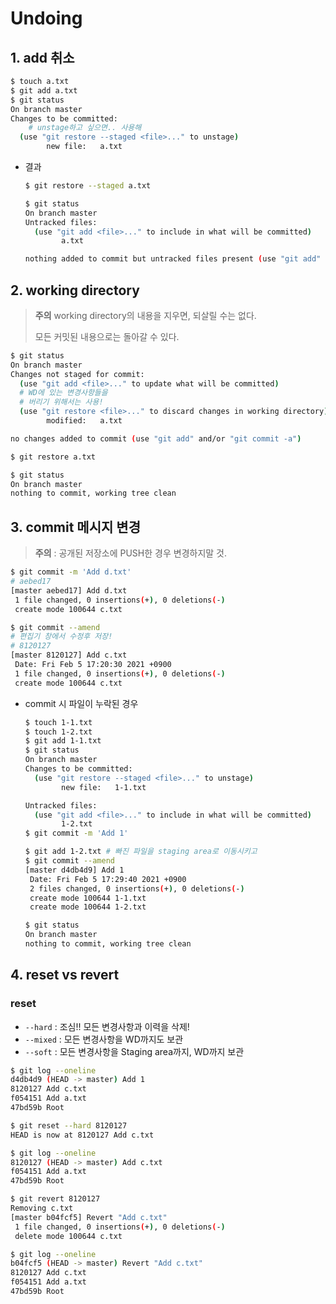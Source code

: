 # Undoing

## 1. add  취소

```bash
$ touch a.txt
$ git add a.txt
$ git status
On branch master
Changes to be committed:
	# unstage하고 싶으면.. 사용해
  (use "git restore --staged <file>..." to unstage)
        new file:   a.txt
```

* 결과

  ```bash
  $ git restore --staged a.txt
  ```

  ```bash
  $ git status
  On branch master
  Untracked files:
    (use "git add <file>..." to include in what will be committed)
          a.txt
  
  nothing added to commit but untracked files present (use "git add" to track)
  
  ```

## 2. working directory 

> **주의** working directory의 내용을 지우면, 되살릴 수는 없다.
>
> 모든 커밋된 내용으로는 돌아갈 수 있다.

```bash
$ git status
On branch master
Changes not staged for commit:
  (use "git add <file>..." to update what will be committed)
  # WD에 있는 변경사항들을
  # 버리기 위해서는 사용!
  (use "git restore <file>..." to discard changes in working directory)
        modified:   a.txt

no changes added to commit (use "git add" and/or "git commit -a")
```

```bash
$ git restore a.txt
```

```bash
$ git status
On branch master
nothing to commit, working tree clean
```

## 3. commit 메시지 변경

> **주의** : 공개된 저장소에 PUSH한 경우 변경하지말 것.

```bash
$ git commit -m 'Add d.txt'
# aebed17
[master aebed17] Add d.txt
 1 file changed, 0 insertions(+), 0 deletions(-)
 create mode 100644 c.txt

$ git commit --amend
# 편집기 창에서 수정후 저장!
# 8120127
[master 8120127] Add c.txt
 Date: Fri Feb 5 17:20:30 2021 +0900
 1 file changed, 0 insertions(+), 0 deletions(-)
 create mode 100644 c.txt
```

* commit 시 파일이 누락된 경우

  ```bash
  $ touch 1-1.txt
  $ touch 1-2.txt
  $ git add 1-1.txt
  $ git status
  On branch master
  Changes to be committed:
    (use "git restore --staged <file>..." to unstage)
          new file:   1-1.txt
  
  Untracked files:
    (use "git add <file>..." to include in what will be committed)
          1-2.txt
  $ git commit -m 'Add 1'
  ```

  ```bash
  $ git add 1-2.txt # 빠진 파일을 staging area로 이동시키고
  $ git commit --amend
  [master d4db4d9] Add 1
   Date: Fri Feb 5 17:29:40 2021 +0900
   2 files changed, 0 insertions(+), 0 deletions(-)
   create mode 100644 1-1.txt
   create mode 100644 1-2.txt
  
  $ git status
  On branch master
  nothing to commit, working tree clean
  ```

  

## 4. reset vs revert

### reset

* `--hard` : 조심!! 모든 변경사항과 이력을 삭제!
* `--mixed` : 모든 변경사항을 WD까지도 보관
* `--soft` : 모든 변경사항을  Staging area까지, WD까지 보관

```bash
$ git log --oneline
d4db4d9 (HEAD -> master) Add 1
8120127 Add c.txt
f054151 Add a.txt
47bd59b Root

$ git reset --hard 8120127
HEAD is now at 8120127 Add c.txt

$ git log --oneline
8120127 (HEAD -> master) Add c.txt
f054151 Add a.txt
47bd59b Root
```

```bash
$ git revert 8120127
Removing c.txt
[master b04fcf5] Revert "Add c.txt"
 1 file changed, 0 insertions(+), 0 deletions(-)
 delete mode 100644 c.txt

$ git log --oneline
b04fcf5 (HEAD -> master) Revert "Add c.txt"
8120127 Add c.txt
f054151 Add a.txt
47bd59b Root
```













